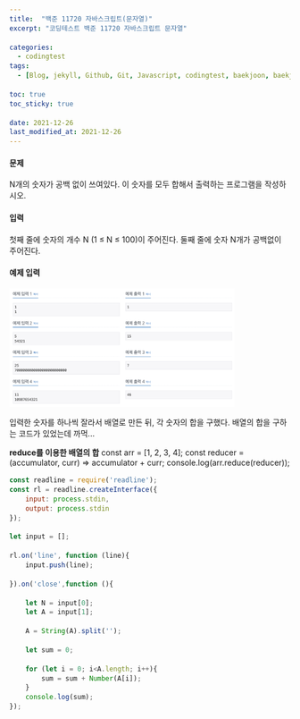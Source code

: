 ```yaml
---
title:  "백준 11720 자바스크립트(문자열)"
excerpt: "코딩테스트 백준 11720 자바스크립트 문자열"

categories:
  - codingtest
tags:
  - [Blog, jekyll, Github, Git, Javascript, codingtest, baekjoon, baekjoon 11720, Node.js ]

toc: true
toc_sticky: true
 
date: 2021-12-26
last_modified_at: 2021-12-26
---
```

#### 문제
N개의 숫자가 공백 없이 쓰여있다. 이 숫자를 모두 합해서 출력하는 프로그램을 작성하시오.

#### 입력
첫째 줄에 숫자의 개수 N (1 ≤ N ≤ 100)이 주어진다. 둘째 줄에 숫자 N개가 공백없이 주어진다.

#### 예제 입력
<img src="/assets/images/bk11720.png" width="80%" height="50%" title="dbmvc" alt="사진"/>

입력한 숫자를 하나씩 잘라서 배열로 만든 뒤, 각 숫자의 합을 구했다.
배열의 합을 구하는 코드가 있었는데 까먹...

**reduce를 이용한 배열의 합**
const arr = [1, 2, 3, 4];
const reducer = (accumulator, curr) => accumulator + curr;
console.log(arr.reduce(reducer));

``` javascript
const readline = require('readline');
const rl = readline.createInterface({
    input: process.stdin,
    output: process.stdin
});

let input = [];

rl.on('line', function (line){
    input.push(line);

}).on('close',function (){

    let N = input[0];
    let A = input[1];

    A = String(A).split('');

    let sum = 0;

    for (let i = 0; i<A.length; i++){
        sum = sum + Number(A[i]);
    }
    console.log(sum);
});
```